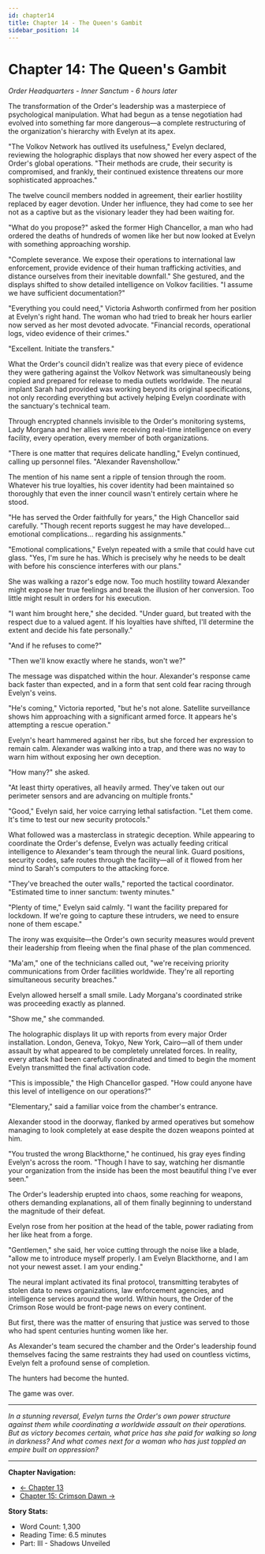 ```yaml
---
id: chapter14
title: Chapter 14 - The Queen's Gambit
sidebar_position: 14
---
```


# Chapter 14: The Queen's Gambit

*Order Headquarters - Inner Sanctum - 6 hours later*

The transformation of the Order's leadership was a masterpiece of psychological manipulation. What had begun as a tense negotiation had evolved into something far more dangerous—a complete restructuring of the organization's hierarchy with Evelyn at its apex.

"The Volkov Network has outlived its usefulness," Evelyn declared, reviewing the holographic displays that now showed her every aspect of the Order's global operations. "Their methods are crude, their security is compromised, and frankly, their continued existence threatens our more sophisticated approaches."

The twelve council members nodded in agreement, their earlier hostility replaced by eager devotion. Under her influence, they had come to see her not as a captive but as the visionary leader they had been waiting for.

"What do you propose?" asked the former High Chancellor, a man who had ordered the deaths of hundreds of women like her but now looked at Evelyn with something approaching worship.

"Complete severance. We expose their operations to international law enforcement, provide evidence of their human trafficking activities, and distance ourselves from their inevitable downfall." She gestured, and the displays shifted to show detailed intelligence on Volkov facilities. "I assume we have sufficient documentation?"

"Everything you could need," Victoria Ashworth confirmed from her position at Evelyn's right hand. The woman who had tried to break her hours earlier now served as her most devoted advocate. "Financial records, operational logs, video evidence of their crimes."

"Excellent. Initiate the transfers."

What the Order's council didn't realize was that every piece of evidence they were gathering against the Volkov Network was simultaneously being copied and prepared for release to media outlets worldwide. The neural implant Sarah had provided was working beyond its original specifications, not only recording everything but actively helping Evelyn coordinate with the sanctuary's technical team.

Through encrypted channels invisible to the Order's monitoring systems, Lady Morgana and her allies were receiving real-time intelligence on every facility, every operation, every member of both organizations.

"There is one matter that requires delicate handling," Evelyn continued, calling up personnel files. "Alexander Ravenshollow."

The mention of his name sent a ripple of tension through the room. Whatever his true loyalties, his cover identity had been maintained so thoroughly that even the inner council wasn't entirely certain where he stood.

"He has served the Order faithfully for years," the High Chancellor said carefully. "Though recent reports suggest he may have developed... emotional complications... regarding his assignments."

"Emotional complications," Evelyn repeated with a smile that could have cut glass. "Yes, I'm sure he has. Which is precisely why he needs to be dealt with before his conscience interferes with our plans."

She was walking a razor's edge now. Too much hostility toward Alexander might expose her true feelings and break the illusion of her conversion. Too little might result in orders for his execution.

"I want him brought here," she decided. "Under guard, but treated with the respect due to a valued agent. If his loyalties have shifted, I'll determine the extent and decide his fate personally."

"And if he refuses to come?"

"Then we'll know exactly where he stands, won't we?"

The message was dispatched within the hour. Alexander's response came back faster than expected, and in a form that sent cold fear racing through Evelyn's veins.

"He's coming," Victoria reported, "but he's not alone. Satellite surveillance shows him approaching with a significant armed force. It appears he's attempting a rescue operation."

Evelyn's heart hammered against her ribs, but she forced her expression to remain calm. Alexander was walking into a trap, and there was no way to warn him without exposing her own deception.

"How many?" she asked.

"At least thirty operatives, all heavily armed. They've taken out our perimeter sensors and are advancing on multiple fronts."

"Good," Evelyn said, her voice carrying lethal satisfaction. "Let them come. It's time to test our new security protocols."

What followed was a masterclass in strategic deception. While appearing to coordinate the Order's defense, Evelyn was actually feeding critical intelligence to Alexander's team through the neural link. Guard positions, security codes, safe routes through the facility—all of it flowed from her mind to Sarah's computers to the attacking force.

"They've breached the outer walls," reported the tactical coordinator. "Estimated time to inner sanctum: twenty minutes."

"Plenty of time," Evelyn said calmly. "I want the facility prepared for lockdown. If we're going to capture these intruders, we need to ensure none of them escape."

The irony was exquisite—the Order's own security measures would prevent their leadership from fleeing when the final phase of the plan commenced.

"Ma'am," one of the technicians called out, "we're receiving priority communications from Order facilities worldwide. They're all reporting simultaneous security breaches."

Evelyn allowed herself a small smile. Lady Morgana's coordinated strike was proceeding exactly as planned.

"Show me," she commanded.

The holographic displays lit up with reports from every major Order installation. London, Geneva, Tokyo, New York, Cairo—all of them under assault by what appeared to be completely unrelated forces. In reality, every attack had been carefully coordinated and timed to begin the moment Evelyn transmitted the final activation code.

"This is impossible," the High Chancellor gasped. "How could anyone have this level of intelligence on our operations?"

"Elementary," said a familiar voice from the chamber's entrance.

Alexander stood in the doorway, flanked by armed operatives but somehow managing to look completely at ease despite the dozen weapons pointed at him.

"You trusted the wrong Blackthorne," he continued, his gray eyes finding Evelyn's across the room. "Though I have to say, watching her dismantle your organization from the inside has been the most beautiful thing I've ever seen."

The Order's leadership erupted into chaos, some reaching for weapons, others demanding explanations, all of them finally beginning to understand the magnitude of their defeat.

Evelyn rose from her position at the head of the table, power radiating from her like heat from a forge.

"Gentlemen," she said, her voice cutting through the noise like a blade, "allow me to introduce myself properly. I am Evelyn Blackthorne, and I am not your newest asset. I am your ending."

The neural implant activated its final protocol, transmitting terabytes of stolen data to news organizations, law enforcement agencies, and intelligence services around the world. Within hours, the Order of the Crimson Rose would be front-page news on every continent.

But first, there was the matter of ensuring that justice was served to those who had spent centuries hunting women like her.

As Alexander's team secured the chamber and the Order's leadership found themselves facing the same restraints they had used on countless victims, Evelyn felt a profound sense of completion.

The hunters had become the hunted.

The game was over.

---

*In a stunning reversal, Evelyn turns the Order's own power structure against them while coordinating a worldwide assault on their operations. But as victory becomes certain, what price has she paid for walking so long in darkness? And what comes next for a woman who has just toppled an empire built on oppression?*

---

**Chapter Navigation:**
- [← Chapter 13](chapter13)
- [Chapter 15: Crimson Dawn →](chapter15)

**Story Stats:**
- Word Count: 1,300
- Reading Time: 6.5 minutes
- Part: III - Shadows Unveiled
